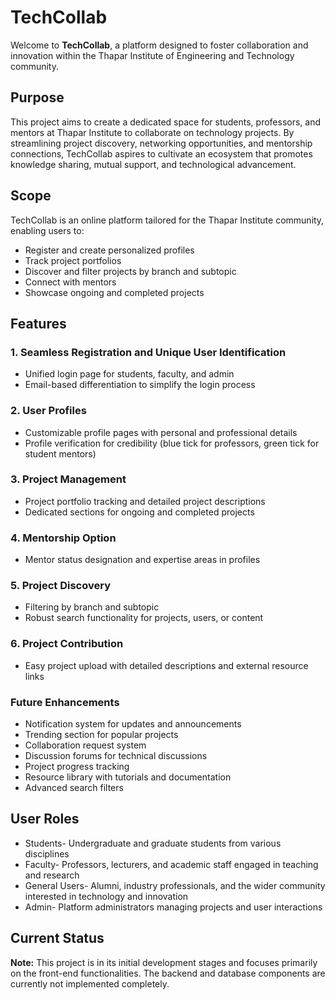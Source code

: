 # TechCollab

Welcome to **TechCollab**, a platform designed to foster collaboration and innovation within the Thapar Institute of Engineering and Technology community.


## Purpose

This project aims to create a dedicated space for students, professors, and mentors at Thapar Institute to collaborate on technology projects. By streamlining project discovery, networking opportunities, and mentorship connections, TechCollab aspires to cultivate an ecosystem that promotes knowledge sharing, mutual support, and technological advancement.

## Scope

TechCollab is an online platform tailored for the Thapar Institute community, enabling users to:

- Register and create personalized profiles
- Track project portfolios
- Discover and filter projects by branch and subtopic
- Connect with mentors
- Showcase ongoing and completed projects

## Features

### 1. Seamless Registration and Unique User Identification
- Unified login page for students, faculty, and admin
- Email-based differentiation to simplify the login process

### 2. User Profiles
- Customizable profile pages with personal and professional details
- Profile verification for credibility (blue tick for professors, green tick for student mentors)

### 3. Project Management
- Project portfolio tracking and detailed project descriptions
- Dedicated sections for ongoing and completed projects

### 4. Mentorship Option
- Mentor status designation and expertise areas in profiles

### 5. Project Discovery
- Filtering by branch and subtopic
- Robust search functionality for projects, users, or content

### 6. Project Contribution
- Easy project upload with detailed descriptions and external resource links

### Future Enhancements
- Notification system for updates and announcements
- Trending section for popular projects
- Collaboration request system
- Discussion forums for technical discussions
- Project progress tracking
- Resource library with tutorials and documentation
- Advanced search filters

## User Roles

- Students- Undergraduate and graduate students from various disciplines
- Faculty- Professors, lecturers, and academic staff engaged in teaching and research
- General Users- Alumni, industry professionals, and the wider community interested in technology and innovation
- Admin- Platform administrators managing projects and user interactions


## Current Status

**Note:** This project is in its initial development stages and focuses primarily on the front-end functionalities. The backend and database components are currently not implemented completely. 


